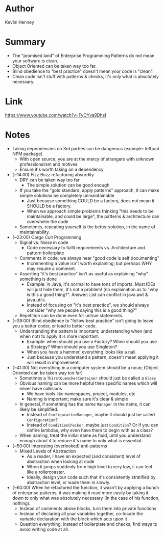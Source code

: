 # Author
Kevlin Henney

# Summary
* The "promised land" of Enterprise Programming Patterns do not mean your software is clean.
* Object Oriented can be taken way too far.
* Blind obedience to "best practice" doesn't mean your code is "clean".
* Clean code isn't stuff with patterns & checks, it's only what is absolutely necessary.

# Link
https://www.youtube.com/watch?v=FyCYva9DhsI

# Notes
* Taking dependencies on 3rd parties can be dangerous (example: leftpad NPM package)
  * With open source, you are at the mercy of strangers with unknown professionalism and motives
  * Ensure it's worth taking on a dependency
* (~14:00) Fizz Buzz refactoring absurdity
  * DRY can be taken way too far
    * The simple solution can be good enough
  * If you take the "gold standard, apply patterns" approach, it can make simple solutions be completely unmaintainable
    * Just because something COULD be a factory, does not mean it SHOULD be a factory.
    * When we approach simple problems thinking "this needs to be maintainable, and could be large", the patterns & architecture can overwhelm the code
  * Sometimes, repeating yourself is the better solution, in the name of maintainability.
* (~23:00) Cargo Cult Programming
  * Signal vs. Noise in code 
    * Code necessary to fulfil requirements vs. Architecture and pattern boilerplate
  * Comments in code; we always hear "good code is self documenting"
    * Incrementing a value isn't worth explaining; but perhaps WHY may require a comment.
  * Asserting "it's best practice" isn't as useful as explaining "why" something is done
    * Example: in Java, it's normal to have tons of imports. Most IDEs will just hide them, it's not a problem! (no explaination as to "why is this a good thing?". Answer: List can conflict in java.awt & java.utils.
    * Instead of focusing on "it's best practice", we should always consider "why are people saying this is a good thing?"
  * Repetition can be done even for untrue statements.
* (~39:00) Blind obedience to "follow best practice" isn't going to leave you a better coder, or lead to better code.
  * Understanding the pattern is important; understanding when (and when not) to apply it is more important.
    * Example: when should you use a Factory? When should you use a Strategy? When should you use Singleton?
    * When you have a hammer, everything looks like a nail.
    * Just because you understand a pattern, doesn't mean applying it will result in improvement.
* (~41:00) Not everything in a computer system should be a noun; (Object Oriented can be taken way too far)
  * Sometimes a `ThirstQuencherContainer` should just be called a `Glass`
  * Obvious naming can be more helpful then specific names which will never have collisions
    * We have tools like namespaces, project, modules, etc
    * Naming is important; make sure it's clear & simple
  * In general, if something has the name `Manager` in the name, it can likely be simplified.
    * Instead of `ConfigurationManager`, maybe it should just be called `Configuration`?
    * Instead of `ConditionChecker`, maybe just `Condition`? Or if you can define lambdas, why even have them to begin with as a class?
  * When naming, treat the initial name as fluid, until you understand enough about it to reduce it's name to only what is essential.
* (~50:00) Interesting (overlooked) anti-patterns
  * Mixed Levels of Abstraction
    * As a reader, I have an expected (and consistent) level of abstraction when looking at code
    * When it jumps suddenly from high level to very low, it can feel like a rollercoaster.
    * Ideally, design your code such that it's consistently stratified by abstraction level, or wade them in slowly.
* (~60:00) When he refactored the function, it wasn't by applying a bunch of enterprise patterns, it was making it read more easily by taking it down to only what was absolutely necessary (in the case of his function, nothing).
    * Instead of comments above blocks, turn them into private functions
    * Instead of declaring all your variables together, co-locate the variable declaration with the block which acts upon it
    * Question everything; instead of boilerplate and checks, find ways to avoid writing code at all.
